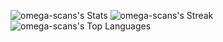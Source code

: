 ![omega-scans's Stats](https://github-readme-stats.vercel.app/api?username=omega-scans&theme=gotham&show_icons=true&hide_border=true&count_private=true)
![omega-scans's Streak](https://github-readme-streak-stats.herokuapp.com/?user=omega-scans&theme=gotham&hide_border=true)
![omega-scans's Top Languages](https://github-readme-stats.vercel.app/api/top-langs/?username=omega-scans&theme=gotham&show_icons=true&hide_border=true&layout=compact)
